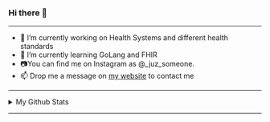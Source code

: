 ### Hi there 👋

---


- 🔭 I’m currently working on Health Systems and different health standards
- 🌱 I’m currently learning GoLang and FHIR
- 📷You can find me on Instagram as @_juz_someone.
- 📫 Drop me a message on [my website](https://ruizo.is-a.dev/) to contact me

---

<details>
  <summary>My Github Stats</summary>
  <br/>
   <a href="https://github.com/anuraghazra/github-readme-stats"><img alt="Blaine's Top Languages" src="https://github-readme-stats.vercel.app/api?username=mezeru&show_icons=true&theme=tokyonight" />
  <br/>
</details>

---
